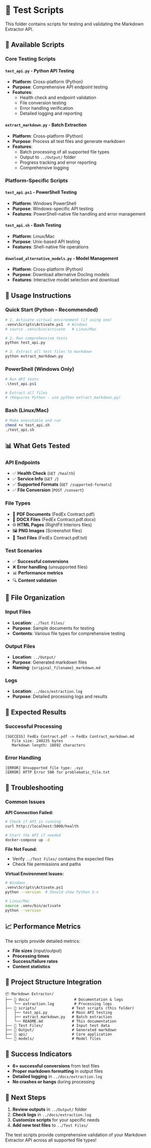 # 🧪 Test Scripts

This folder contains scripts for testing and validating the Markdown Extractor API.

## 📁 Available Scripts

### **Core Testing Scripts**

#### **`test_api.py`** - Python API Testing
- **Platform**: Cross-platform (Python)
- **Purpose**: Comprehensive API endpoint testing
- **Features**:
  - Health check and endpoint validation
  - File conversion testing
  - Error handling verification
  - Detailed logging and reporting

#### **`extract_markdown.py`** - Batch Extraction
- **Platform**: Cross-platform (Python)
- **Purpose**: Process all test files and generate markdown
- **Features**:
  - Batch processing of all supported file types
  - Output to `../Output/` folder
  - Progress tracking and error reporting
  - Comprehensive logging

### **Platform-Specific Scripts**

#### **`test_api.ps1`** - PowerShell Testing
- **Platform**: Windows PowerShell
- **Purpose**: Windows-specific API testing
- **Features**: PowerShell-native file handling and error management

#### **`test_api.sh`** - Bash Testing
- **Platform**: Linux/Mac
- **Purpose**: Unix-based API testing
- **Features**: Shell-native file operations

#### **`download_alternative_models.py`** - Model Management
- **Platform**: Cross-platform (Python)
- **Purpose**: Download alternative Docling models
- **Features**: Interactive model selection and download

## 🚀 Usage Instructions

### **Quick Start (Python - Recommended)**

```bash
# 1. Activate virtual environment (if using one)
.venv\Scripts\Activate.ps1  # Windows
# source .venv/bin/activate   # Linux/Mac

# 2. Run comprehensive tests
python test_api.py

# 3. Extract all test files to markdown
python extract_markdown.py
```

### **PowerShell (Windows Only)**
```powershell
# Run API tests
.\test_api.ps1

# Extract all files
# (Requires Python - use python extract_markdown.py)
```

### **Bash (Linux/Mac)**
```bash
# Make executable and run
chmod +x test_api.sh
./test_api.sh
```

## 📊 What Gets Tested

### **API Endpoints**
- ✅ **Health Check** (`GET /health`)
- ✅ **Service Info** (`GET /`)
- ✅ **Supported Formats** (`GET /supported-formats`)
- ✅ **File Conversion** (`POST /convert`)

### **File Types**
- 📄 **PDF Documents** (FedEx Contract.pdf)
- 📝 **DOCX Files** (FedEx Contract.pdf.docx)
- 🌐 **HTML Pages** (RightFit Interiors files)
- 🖼️ **PNG Images** (Screenshot files)
- 📄 **Text Files** (FedEx Contract.pdf.txt)

### **Test Scenarios**
- ✅ **Successful conversions**
- ❌ **Error handling** (unsupported files)
- 📊 **Performance metrics**
- 🔍 **Content validation**

## 📁 File Organization

### **Input Files**
- **Location**: `../Test Files/`
- **Purpose**: Sample documents for testing
- **Contents**: Various file types for comprehensive testing

### **Output Files**
- **Location**: `../Output/`
- **Purpose**: Generated markdown files
- **Naming**: `{original_filename}_markdown.md`

### **Logs**
- **Location**: `../docs/extraction.log`
- **Purpose**: Detailed processing logs and results

## 🎯 Expected Results

### **Successful Processing**
```
[SUCCESS] FedEx Contract.pdf -> FedEx Contract_markdown.md
   File size: 240235 bytes
   Markdown length: 18692 characters
```

### **Error Handling**
```
[ERROR] Unsupported file type: .xyz
[ERROR] HTTP Error 500 for problematic_file.txt
```

## 🔧 Troubleshooting

### **Common Issues**

**API Connection Failed:**
```bash
# Check if API is running
curl http://localhost:5000/health

# Start the API if needed
docker-compose up -d
```

**File Not Found:**
- Verify `../Test Files/` contains the expected files
- Check file permissions and paths

**Virtual Environment Issues:**
```bash
# Windows
.venv\Scripts\Activate.ps1
python --version  # Should show Python 3.x

# Linux/Mac
source .venv/bin/activate
python --version
```

## 📈 Performance Metrics

The scripts provide detailed metrics:
- **File sizes** (input/output)
- **Processing times**
- **Success/failure rates**
- **Content statistics**

## 🔄 Project Structure Integration

```
📦 Markdown Extractor/
├── 📁 docs/                    # Documentation & logs
│   └── extraction.log         # Processing logs
├── 📁 scripts/                # Test scripts (this folder)
│   ├── test_api.py           # Main API testing
│   ├── extract_markdown.py   # Batch extraction
│   └── README.md             # This documentation
├── 📁 Test Files/             # Input test data
├── 📁 Output/                 # Generated markdown
├── 📁 api/                    # Core application
└── 📁 models/                 # Model files
```

## 🎉 Success Indicators

- **6+ successful conversions** from test files
- **Proper markdown formatting** in output files
- **Detailed logging** in `../docs/extraction.log`
- **No crashes or hangs** during processing

## 🚀 Next Steps

1. **Review outputs** in `../Output/` folder
2. **Check logs** in `../docs/extraction.log`
3. **Customize scripts** for your specific needs
4. **Add new test files** to `../Test Files/`

The test scripts provide comprehensive validation of your Markdown Extractor API across all supported file types!
